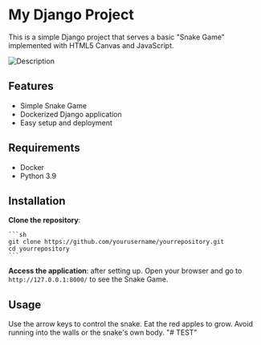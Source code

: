# My Django Project

This is a simple Django project that serves a basic "Snake Game" implemented with HTML5 Canvas and JavaScript.

![Description](images/demo.gif)

## Features

- Simple Snake Game
- Dockerized Django application
- Easy setup and deployment

## Requirements

- Docker
- Python 3.9

## Installation

 **Clone the repository**:

    ```sh
    git clone https://github.com/yourusername/yourrepository.git
    cd yourrepository
    ```
 **Access the application**:
    after setting up.
    Open your browser and go to `http://127.0.0.1:8000/` to see the Snake Game.

## Usage

Use the arrow keys to control the snake. Eat the red apples to grow. Avoid running into the walls or the snake's own body.
"# TEST" 
